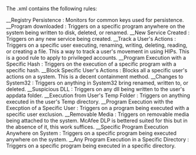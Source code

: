 The .xml contains the following rules:

__Registry Persistence : Monitors for common keys used for persistence.
__Program downloaded : Triggers on a specific program anywhere on the system being written to disk, deleted, or renamed.
__New Service Created : Triggers on any new service being created.
__Track a User's Actions : Triggers on a specific user executing, renaming, writing, deleting, reading, or creating a file. This a way to track a user's movement in using HIPs. This is a good rule to apply to privileged accounts.
__Program Execution with a Specific Hash : Triggers on the execution of a specific program with a specific hash.
__Block Specific User's Actions : Blocks all a specific user's actions on a system. This is a decent containment method.
__Changes to System32 : Triggers on anything in System32 bring renamed, written to, or deleted.
__Suspicious DLL : Triggers on any dll being written to the user's appdata folder.
__Execution from User's Temp Folder : Triggers on anything executed in the user's Temp directory.
__Program Execution with the Execption of a Specific User : Triggers on a program being executed with a specific user exclusion.
__Removable Media : Triggers on removable media being attached to the system. McAfee DLP is bettered suited for this but in the absence of it, this work suffices.
__Specific Program Execution Anywhere on System : Triggers on a specific program being executed anywhere on the system. 
__Any Program Execution in a Specific Directory : Triggers on a specific program being executed in a specific directory.
